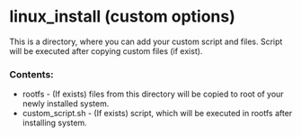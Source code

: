 linux_install (custom options)
==============================

This is a directory, where you can add your custom script and files. Script will be executed after copying custom files (if exist).

### Contents:
* rootfs - (If exists) files from this directory will be copied to root of your newly installed system.
* custom_script.sh - (If exists) script, which will be executed in rootfs after installing system.
